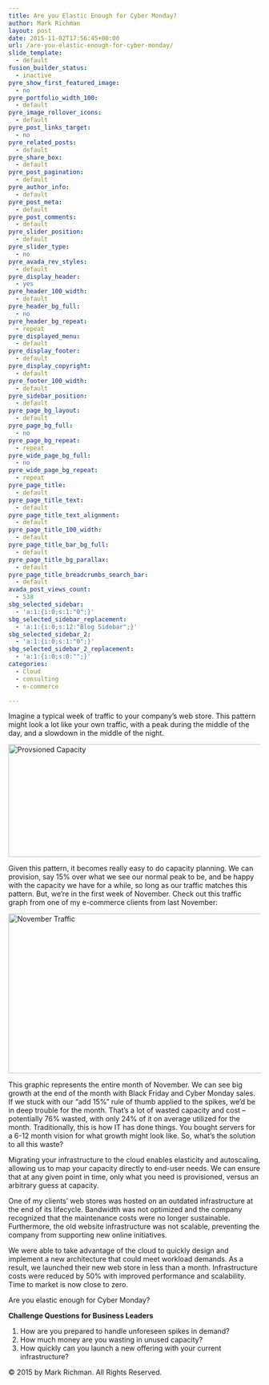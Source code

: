 ```yaml
---
title: Are you Elastic Enough for Cyber Monday?
author: Mark Richman
layout: post
date: 2015-11-02T17:56:45+00:00
url: /are-you-elastic-enough-for-cyber-monday/
slide_template:
  - default
fusion_builder_status:
  - inactive
pyre_show_first_featured_image:
  - no
pyre_portfolio_width_100:
  - default
pyre_image_rollover_icons:
  - default
pyre_post_links_target:
  - no
pyre_related_posts:
  - default
pyre_share_box:
  - default
pyre_post_pagination:
  - default
pyre_author_info:
  - default
pyre_post_meta:
  - default
pyre_post_comments:
  - default
pyre_slider_position:
  - default
pyre_slider_type:
  - no
pyre_avada_rev_styles:
  - default
pyre_display_header:
  - yes
pyre_header_100_width:
  - default
pyre_header_bg_full:
  - no
pyre_header_bg_repeat:
  - repeat
pyre_displayed_menu:
  - default
pyre_display_footer:
  - default
pyre_display_copyright:
  - default
pyre_footer_100_width:
  - default
pyre_sidebar_position:
  - default
pyre_page_bg_layout:
  - default
pyre_page_bg_full:
  - no
pyre_page_bg_repeat:
  - repeat
pyre_wide_page_bg_full:
  - no
pyre_wide_page_bg_repeat:
  - repeat
pyre_page_title:
  - default
pyre_page_title_text:
  - default
pyre_page_title_text_alignment:
  - default
pyre_page_title_100_width:
  - default
pyre_page_title_bar_bg_full:
  - default
pyre_page_title_bg_parallax:
  - default
pyre_page_title_breadcrumbs_search_bar:
  - default
avada_post_views_count:
  - 538
sbg_selected_sidebar:
  - 'a:1:{i:0;s:1:"0";}'
sbg_selected_sidebar_replacement:
  - 'a:1:{i:0;s:12:"Blog Sidebar";}'
sbg_selected_sidebar_2:
  - 'a:1:{i:0;s:1:"0";}'
sbg_selected_sidebar_2_replacement:
  - 'a:1:{i:0;s:0:"";}'
categories:
  - Cloud
  - consulting
  - e-commerce

---
```

Imagine a typical week of traffic to your company&#8217;s web store. This pattern might look a lot like your own traffic, with a peak during the middle of the day, and a slowdown in the middle of the night.

<img class="alignnone wp-image-814 size-full" src="http://www.markrichman.com/wp-content/uploads/2015/11/Provsioned-Capacity.png" alt="Provsioned Capacity" width="721" height="225" srcset="http://www.markrichman.com/wp-content/uploads/2015/11/Provsioned-Capacity-300x94.png 300w, http://www.markrichman.com/wp-content/uploads/2015/11/Provsioned-Capacity.png 721w" sizes="(max-width: 721px) 100vw, 721px" />

Given this pattern, it becomes really easy to do capacity planning. We can provision, say 15% over what we see our normal peak to be, and be happy with the capacity we have for a while, so long as our traffic matches this pattern. But, we&#8217;re in the first week of November. Check out this traffic graph from one of my e-commerce clients from last November:

<img class="alignnone wp-image-817 size-full" src="http://www.markrichman.com/wp-content/uploads/2015/11/November-Traffic.png" alt="November Traffic" width="722" height="319" srcset="http://www.markrichman.com/wp-content/uploads/2015/11/November-Traffic-300x133.png 300w, http://www.markrichman.com/wp-content/uploads/2015/11/November-Traffic.png 722w" sizes="(max-width: 722px) 100vw, 722px" />

This graphic represents the entire month of November. We can see big growth at the end of the month with Black Friday and Cyber Monday sales. If we stuck with our &#8220;add 15%&#8221; rule of thumb applied to the spikes, we&#8217;d be in deep trouble for the month. That&#8217;s a lot of wasted capacity and cost &#8211; potentially 76% wasted, with only 24% of it on average utilized for the month. Traditionally, this is how IT has done things. You bought servers for a 6-12 month vision for what growth might look like. So, what&#8217;s the solution to all this waste?

Migrating your infrastructure to the cloud enables elasticity and autoscaling, allowing us to map your capacity directly to end-user needs. We can ensure that at any given point in time, only what you need is provisioned, versus an arbitrary guess at capacity.

One of my clients&#8217; web stores was hosted on an outdated infrastructure at the end of its lifecycle. Bandwidth was not optimized and the company recognized that the maintenance costs were no longer sustainable. Furthermore, the old website infrastructure was not scalable, preventing the company from supporting new online initiatives.

We were able to take advantage of the cloud to quickly design and implement a new architecture that could meet workload demands. As a result, we launched their new web store in less than a month. Infrastructure costs were reduced by 50% with improved performance and scalability. Time to market is now close to zero.

Are you elastic enough for Cyber Monday?

**Challenge Questions for Business Leaders**

  1. How are you prepared to handle unforeseen spikes in demand?
  2. How much money are you wasting in unused capacity?
  3. How quickly can you launch a new offering with your current infrastructure?

© 2015 by Mark Richman. All Rights Reserved.
